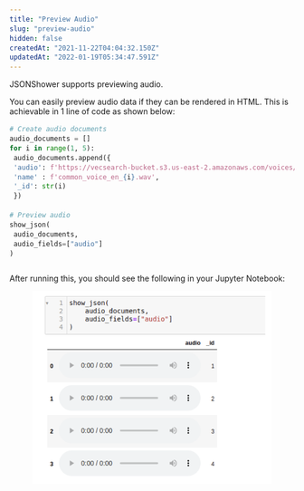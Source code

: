 ```yaml
---
title: "Preview Audio"
slug: "preview-audio"
hidden: false
createdAt: "2021-11-22T04:04:32.150Z"
updatedAt: "2022-01-19T05:34:47.591Z"
---
```

JSONShower supports previewing audio.

You can easily preview audio data if they can be rendered in HTML. This is achievable in 1 line of code as shown below:
```python Python (SDK)
# Create audio documents
audio_documents = []
for i in range(1, 5):
 audio_documents.append({
 'audio': f'https://vecsearch-bucket.s3.us-east-2.amazonaws.com/voices/common_voice_en_{i}.wav',
 'name' : f'common_voice_en_{i}.wav',
 '_id': str(i)
 })

# Preview audio
show_json(
 audio_documents,
 audio_fields=["audio"]
)
```
```python
```
After running this, you should see the following in your Jupyter Notebook:
<figure>
<img src="https://github.com/RelevanceAI/RelevanceAI-readme-docs/blob/v1.2.3/docs_template/GENERAL_FEATURES/_assets/preview_audio.png?raw=true" width="475" alt="audio.png" />
<figcaption></figcaption>
<figure>

